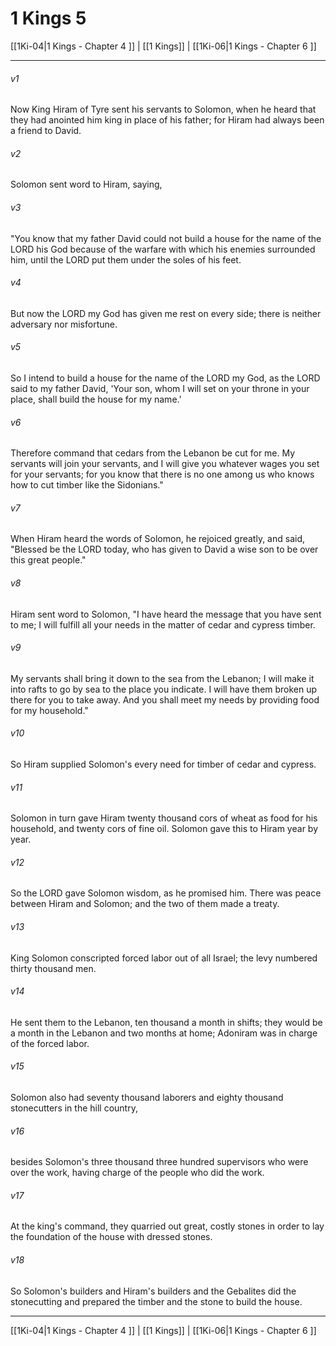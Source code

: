 # 1 Kings 5

[[1Ki-04|1 Kings - Chapter 4 ]] | [[1 Kings]] | [[1Ki-06|1 Kings - Chapter 6 ]]
***

###### v1
Now King Hiram of Tyre sent his servants to Solomon, when he heard that they had anointed him king in place of his father; for Hiram had always been a friend to David.
###### v2
Solomon sent word to Hiram, saying,
###### v3
"You know that my father David could not build a house for the name of the LORD his God because of the warfare with which his enemies surrounded him, until the LORD put them under the soles of his feet.
###### v4
But now the LORD my God has given me rest on every side; there is neither adversary nor misfortune.
###### v5
So I intend to build a house for the name of the LORD my God, as the LORD said to my father David, 'Your son, whom I will set on your throne in your place, shall build the house for my name.'
###### v6
Therefore command that cedars from the Lebanon be cut for me. My servants will join your servants, and I will give you whatever wages you set for your servants; for you know that there is no one among us who knows how to cut timber like the Sidonians."
###### v7
When Hiram heard the words of Solomon, he rejoiced greatly, and said, "Blessed be the LORD today, who has given to David a wise son to be over this great people."
###### v8
Hiram sent word to Solomon, "I have heard the message that you have sent to me; I will fulfill all your needs in the matter of cedar and cypress timber.
###### v9
My servants shall bring it down to the sea from the Lebanon; I will make it into rafts to go by sea to the place you indicate. I will have them broken up there for you to take away. And you shall meet my needs by providing food for my household."
###### v10
So Hiram supplied Solomon's every need for timber of cedar and cypress.
###### v11
Solomon in turn gave Hiram twenty thousand cors of wheat as food for his household, and twenty cors of fine oil. Solomon gave this to Hiram year by year.
###### v12
So the LORD gave Solomon wisdom, as he promised him. There was peace between Hiram and Solomon; and the two of them made a treaty.
###### v13
King Solomon conscripted forced labor out of all Israel; the levy numbered thirty thousand men.
###### v14
He sent them to the Lebanon, ten thousand a month in shifts; they would be a month in the Lebanon and two months at home; Adoniram was in charge of the forced labor.
###### v15
Solomon also had seventy thousand laborers and eighty thousand stonecutters in the hill country,
###### v16
besides Solomon's three thousand three hundred supervisors who were over the work, having charge of the people who did the work.
###### v17
At the king's command, they quarried out great, costly stones in order to lay the foundation of the house with dressed stones.
###### v18
So Solomon's builders and Hiram's builders and the Gebalites did the stonecutting and prepared the timber and the stone to build the house.

***

[[1Ki-04|1 Kings - Chapter 4 ]] | [[1 Kings]] | [[1Ki-06|1 Kings - Chapter 6 ]]
